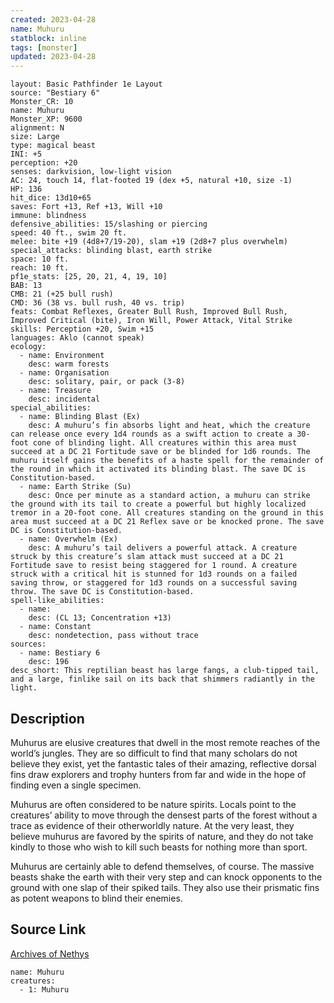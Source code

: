 ```yaml
---
created: 2023-04-28
name: Muhuru
statblock: inline
tags: [monster]
updated: 2023-04-28
---
```

```statblock
layout: Basic Pathfinder 1e Layout
source: "Bestiary 6"
Monster_CR: 10
name: Muhuru
Monster_XP: 9600
alignment: N
size: Large
type: magical beast
INI: +5
perception: +20
senses: darkvision, low-light vision
AC: 24, touch 14, flat-footed 19 (dex +5, natural +10, size -1)
HP: 136
hit_dice: 13d10+65
saves: Fort +13, Ref +13, Will +10
immune: blindness
defensive_abilities: 15/slashing or piercing
speed: 40 ft., swim 20 ft.
melee: bite +19 (4d8+7/19-20), slam +19 (2d8+7 plus overwhelm)
special_attacks: blinding blast, earth strike
space: 10 ft.
reach: 10 ft.
pf1e_stats: [25, 20, 21, 4, 19, 10]
BAB: 13
CMB: 21 (+25 bull rush)
CMD: 36 (38 vs. bull rush, 40 vs. trip)
feats: Combat Reflexes, Greater Bull Rush, Improved Bull Rush, Improved Critical (bite), Iron Will, Power Attack, Vital Strike
skills: Perception +20, Swim +15
languages: Aklo (cannot speak)
ecology:
  - name: Environment
    desc: warm forests
  - name: Organisation
    desc: solitary, pair, or pack (3-8)
  - name: Treasure
    desc: incidental
special_abilities:
  - name: Blinding Blast (Ex)
    desc: A muhuru’s fin absorbs light and heat, which the creature can release once every 1d4 rounds as a swift action to create a 30-foot cone of blinding light. All creatures within this area must succeed at a DC 21 Fortitude save or be blinded for 1d6 rounds. The muhuru itself gains the benefits of a haste spell for the remainder of the round in which it activated its blinding blast. The save DC is Constitution-based.
  - name: Earth Strike (Su)
    desc: Once per minute as a standard action, a muhuru can strike the ground with its tail to create a powerful but highly localized tremor in a 20-foot cone. All creatures standing on the ground in this area must succeed at a DC 21 Reflex save or be knocked prone. The save DC is Constitution-based.
  - name: Overwhelm (Ex)
    desc: A muhuru’s tail delivers a powerful attack. A creature struck by this creature’s slam attack must succeed at a DC 21 Fortitude save to resist being staggered for 1 round. A creature struck with a critical hit is stunned for 1d3 rounds on a failed saving throw, or staggered for 1d3 rounds on a successful saving throw. The save DC is Constitution-based.
spell-like_abilities:
  - name:
    desc: (CL 13; Concentration +13)
  - name: Constant
    desc: nondetection, pass without trace
sources:
  - name: Bestiary 6
    desc: 196
desc_short: This reptilian beast has large fangs, a club-tipped tail, and a large, finlike sail on its back that shimmers radiantly in the light.
```
## Description
Muhurus are elusive creatures that dwell in the most remote reaches of the world’s jungles. They are so difficult to find that many scholars do not believe they exist, yet the fantastic tales of their amazing, reflective dorsal fins draw explorers and trophy hunters from far and wide in the hope of finding even a single specimen. 

Muhurus are often considered to be nature spirits. Locals point to the creatures’ ability to move through the densest parts of the forest without a trace as evidence of their otherworldly nature. At the very least, they believe muhurus are favored by the spirits of nature, and they do not take kindly to those who wish to kill such beasts for nothing more than sport. 

Muhurus are certainly able to defend themselves, of course. The massive beasts shake the earth with their very step and can knock opponents to the ground with one slap of their spiked tails. They also use their prismatic fins as potent weapons to blind their enemies.
## Source Link
[Archives of Nethys](https://aonprd.com/MonsterDisplay.aspx?ItemName=Muhuru)
```encounter-table
name: Muhuru
creatures:
  - 1: Muhuru
```
